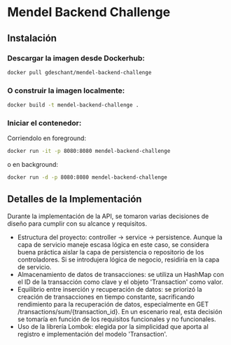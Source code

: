 # Mendel Backend Challenge

## Instalación

### Descargar la imagen desde Dockerhub:
```bash
docker pull gdeschant/mendel-backend-challenge
```

### O construir la imagen localmente:
```bash
docker build -t mendel-backend-challenge .
```

### Iniciar el contenedor:
Corriendolo en foreground:
```bash
docker run -it -p 8080:8080 mendel-backend-challenge
```
o en background:
```bash
docker run -d -p 8080:8080 mendel-backend-challenge
```

## Detalles de la Implementación

Durante la implementación de la API, se tomaron varias decisiones de diseño para cumplir con su alcance y requisitos.

- Estructura del proyecto: controller -> service -> persistence. Aunque la capa de servicio maneje escasa lógica en este caso, se considera buena práctica aislar la capa de persistencia o repositorio de los controladores. Si se introdujera lógica de negocio, residiría en la capa de servicio.
- Almacenamiento de datos de transacciones: se utiliza un HashMap con el ID de la transacción como clave y el objeto 'Transaction' como valor.
- Equilibrio entre inserción y recuperación de datos: se priorizó la creación de transacciones en tiempo constante, sacrificando rendimiento para la recuperación de datos, especialmente en GET /transactions/sum/{transaction_id}. En un escenario real, esta decisión se tomaría en función de los requisitos funcionales y no funcionales.
- Uso de la librería Lombok: elegida por la simplicidad que aporta al registro e implementación del modelo 'Transaction'.
